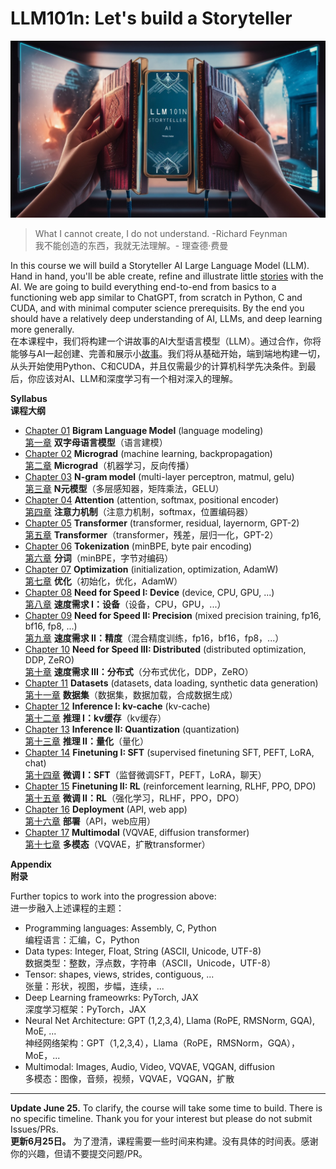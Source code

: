 # LLM101n: Let's build a Storyteller

![LLM101n header image](llm101n.jpg)

> What I cannot create, I do not understand. -Richard Feynman  
> 我不能创造的东西，我就无法理解。- 理查德·费曼

In this course we will build a Storyteller AI Large Language Model (LLM). Hand in hand, you'll be able create, refine and illustrate little [stories](https://huggingface.co/datasets/roneneldan/TinyStories) with the AI. We are going to build everything end-to-end from basics to a functioning web app similar to ChatGPT, from scratch in Python, C and CUDA, and with minimal computer science prerequisits. By the end you should have a relatively deep understanding of AI, LLMs, and deep learning more generally.  
在本课程中，我们将构建一个讲故事的AI大型语言模型（LLM）。通过合作，你将能够与AI一起创建、完善和展示小[故事](https://huggingface.co/datasets/roneneldan/TinyStories)。我们将从基础开始，端到端地构建一切，从头开始使用Python、C和CUDA，并且仅需最少的计算机科学先决条件。到最后，你应该对AI、LLM和深度学习有一个相对深入的理解。

**Syllabus**  
**课程大纲**

- [Chapter 01](bigram/README.md) **Bigram Language Model** (language modeling)  
  [第一章](bigram/README.md) **双字母语言模型**（语言建模）
- [Chapter 02](micrograd/README.md) **Micrograd** (machine learning, backpropagation)  
  [第二章](micrograd/README.md) **Micrograd**（机器学习，反向传播）
- [Chapter 03](mlp/README.md) **N-gram model** (multi-layer perceptron, matmul, gelu)  
  [第三章](mlp/README.md) **N元模型**（多层感知器，矩阵乘法，GELU）
- [Chapter 04](attention/README.md) **Attention** (attention, softmax, positional encoder)  
  [第四章](attention/README.md) **注意力机制**（注意力机制，softmax，位置编码器）
- [Chapter 05](transformer/README.md) **Transformer** (transformer, residual, layernorm, GPT-2)  
  [第五章](transformer/README.md) **Transformer**（transformer，残差，层归一化，GPT-2）
- [Chapter 06](tokenization/README.md) **Tokenization** (minBPE, byte pair encoding)  
  [第六章](tokenization/README.md) **分词**（minBPE，字节对编码）
- [Chapter 07](optimization/README.md) **Optimization** (initialization, optimization, AdamW)  
  [第七章](optimization/README.md) **优化**（初始化，优化，AdamW）
- [Chapter 08](device/README.md) **Need for Speed I: Device** (device, CPU, GPU, ...)  
  [第八章](device/README.md) **速度需求 I：设备**（设备，CPU，GPU，...）
- [Chapter 09](precision/README.md) **Need for Speed II: Precision** (mixed precision training, fp16, bf16, fp8, ...)  
  [第九章](precision/README.md) **速度需求 II：精度**（混合精度训练，fp16，bf16，fp8，...）
- [Chapter 10](distributed/README.md) **Need for Speed III: Distributed** (distributed optimization, DDP, ZeRO)  
  [第十章](distributed/README.md) **速度需求 III：分布式**（分布式优化，DDP，ZeRO）
- [Chapter 11](datasets/README.md) **Datasets** (datasets, data loading, synthetic data generation)  
  [第十一章](datasets/README.md) **数据集**（数据集，数据加载，合成数据生成）
- [Chapter 12](inference/README.md) **Inference I: kv-cache** (kv-cache)  
  [第十二章](inference/README.md) **推理 I：kv缓存**（kv缓存）
- [Chapter 13](quantization/README.md) **Inference II: Quantization** (quantization)  
  [第十三章](quantization/README.md) **推理 II：量化**（量化）
- [Chapter 14](sft/README.md) **Finetuning I: SFT** (supervised finetuning SFT, PEFT, LoRA, chat)  
  [第十四章](sft/README.md) **微调 I：SFT**（监督微调SFT，PEFT，LoRA，聊天）
- [Chapter 15](rl/README.md) **Finetuning II: RL** (reinforcement learning, RLHF, PPO, DPO)  
  [第十五章](rl/README.md) **微调 II：RL**（强化学习，RLHF，PPO，DPO）
- [Chapter 16](deployment/README.md) **Deployment** (API, web app)  
  [第十六章](deployment/README.md) **部署**（API，web应用）
- [Chapter 17](multimodal/README.md) **Multimodal** (VQVAE, diffusion transformer)  
  [第十七章](multimodal/README.md) **多模态**（VQVAE，扩散transformer）

**Appendix**  
**附录**

Further topics to work into the progression above:  
进一步融入上述课程的主题：

- Programming languages: Assembly, C, Python  
  编程语言：汇编，C，Python
- Data types: Integer, Float, String (ASCII, Unicode, UTF-8)  
  数据类型：整数，浮点数，字符串（ASCII，Unicode，UTF-8）
- Tensor: shapes, views, strides, contiguous, ...  
  张量：形状，视图，步幅，连续，...
- Deep Learning frameowrks: PyTorch, JAX  
  深度学习框架：PyTorch，JAX
- Neural Net Architecture: GPT (1,2,3,4), Llama (RoPE, RMSNorm, GQA), MoE, ...  
  神经网络架构：GPT（1,2,3,4），Llama（RoPE，RMSNorm，GQA），MoE，...
- Multimodal: Images, Audio, Video, VQVAE, VQGAN, diffusion  
  多模态：图像，音频，视频，VQVAE，VQGAN，扩散

---

**Update June 25.** To clarify, the course will take some time to build. There is no specific timeline. Thank you for your interest but please do not submit Issues/PRs.  
**更新6月25日。** 为了澄清，课程需要一些时间来构建。没有具体的时间表。感谢你的兴趣，但请不要提交问题/PR。
